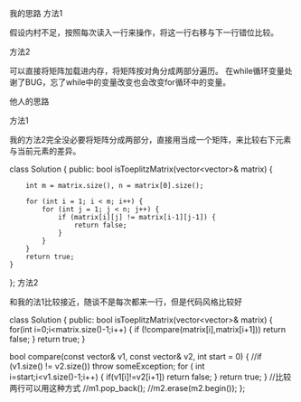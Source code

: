 我的思路
方法1

假设内村不足，按照每次读入一行来操作，将这一行右移与下一行错位比较。

方法2

可以直接将矩阵加载进内存，将矩阵按对角分成两部分遍历。
在while循环变量处谢了BUG，忘了while中的变量改变也会改变for循环中的变量。

他人的思路

方法1

我的方法2完全没必要将矩阵分成两部分，直接用当成一个矩阵，来比较右下元素与当前元素的差异。

class Solution {
public:
    bool isToeplitzMatrix(vector<vector<int>>& matrix) {
        
        int m = matrix.size(), n = matrix[0].size();
        
        for (int i = 1; i < m; i++) {
            for (int j = 1; j < n; j++) {
                if (matrix[i][j] != matrix[i-1][j-1]) {
                    return false;
                }
            }
        }
        return true;
    }
};
方法2

和我的法1比较接近，随谈不是每次都来一行，但是代码风格比较好

class Solution {
public:
  bool isToeplitzMatrix(vector<vector<int>>& matrix) {
    for(int i=0;i<matrix.size()-1;i++) {
      if (!compare(matrix[i],matrix[i+1])) return false;
    }
    return true;
  }

  bool compare(const vector<int>& v1, const vector<int>& v2, int start = 0) {
    //if (v1.size() != v2.size()) throw someException;
    for ( int i=start;i<v1.size()-1;i++) {
      if(v1[i]!=v2[i+1]) return false;
    }
    return true;
  }
  //比较两行可以用这种方式
  //m1.pop_back();
  //m2.erase(m2.begin());
};
